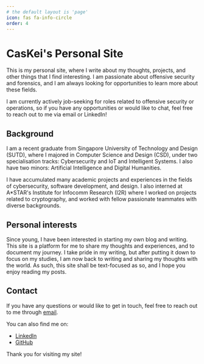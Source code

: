 ```yaml
---
# the default layout is 'page'
icon: fas fa-info-circle
order: 4
---
```


# CasKei's Personal Site

This is my personal site, where I write about my thoughts, projects, and other things that I find interesting. I am passionate about offensive security and forensics, and I am always looking for opportunities to learn more about these fields.


I am currently actively job-seeking for roles related to offensive security or operations, so if you have any opportunities or would like to chat, feel free to reach out to me via email or LinkedIn!

## Background

I am a recent graduate from Singapore University of Technology and Design (SUTD), where I majored in Computer Science and Design (CSD), under two specialisation tracks: Cybersecurity and IoT and Intelligent Systems. I also have two minors: Artificial Intelligence and Digital Humanities.

I have accumulated many academic projects and experiences in the fields of cybersecurity, software development, and design. I also interned at A*STAR's Institute for Infocomm Research (I2R) where I worked on projects related to cryptography, and worked with fellow passionate teammates with diverse backgrounds.

## Personal interests

Since young, I have been interested in starting my own blog and writing. This site is a platform for me to share my thoughts and experiences, and to document my journey. I take pride in my writing, but after putting it down to focus on my studies, I am now back to writing and sharing my thoughts with the world. As such, this site shall be text-focused as so, and I hope you enjoy reading my posts.

## Contact

If you have any questions or would like to get in touch, feel free to reach out to me through [email](mailto:cassiechongkc@gmail.com).

You can also find me on:
- [LinkedIn](https://www.linkedin.com/in/cassiechongkc/)
- [GitHub](https://github.com/CasKei)

Thank you for visiting my site!